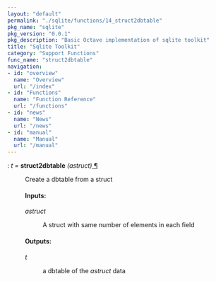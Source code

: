 ```yaml
---
layout: "default"
permalink: "./sqlite/functions/14_struct2dbtable"
pkg_name: "sqlite"
pkg_version: "0.0.1"
pkg_description: "Basic Octave implementation of sqlite toolkit"
title: "Sqlite Toolkit"
category: "Support Functions"
func_name: "struct2dbtable"
navigation:
- id: "overview"
  name: "Overview"
  url: "/index"
- id: "Functions"
  name: "Function Reference"
  url: "/functions"
- id: "news"
  name: "News"
  url: "/news"
- id: "manual"
  name: "Manual"
  url: "/manual"
---
```

<dl class="def">
<dt id="index-struct2dbtable"><span class="category">: </span><span><em><var>t</var> =</em> <strong>struct2dbtable</strong> <em>(<var>astruct</var>)</em><a href='#index-struct2dbtable' class='copiable-anchor'> &para;</a></span></dt>
<dd><p>Create a dbtable from a struct
</p> 
<span id="Inputs_003a"></span><h4 class="subsubheading">Inputs:</h4>
<dl compact="compact">
<dt><span><var>astruct</var></span></dt>
<dd><p>A struct with same number of elements in each field
 </p></dd>
</dl>

<span id="Outputs_003a"></span><h4 class="subsubheading">Outputs:</h4>
<dl compact="compact">
<dt><span><var>t</var></span></dt>
<dd><p>a dbtable of the <var>astruct</var> data
 </p></dd>
</dl>

</dd></dl>